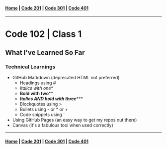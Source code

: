#### [Home](C:\Users\srieh\CodeFellows\reading-notes\README.md) | [Code 201](C:\Users\srieh\CodeFellows\reading-notes\201main.md) | [Code 301](C:\Users\srieh\CodeFellows\reading-notes\301main.md) | [Code 401](C:\Users\srieh\CodeFellows\reading-notes\401main.md)
***

# Code 102 | Class 1

## What I've Learned So Far

### Technical Learnings
- GitHub Markdown (deprecated HTML not preferred)
   - Headings using #
   - *Italics with one**
   - **Bold with two****
   - ***Italics AND bold with three******
   - Blockquotes using >
   - Bullets using - or * or +
   - Code snippets using `
- Using GitHub Pages (an easy way to get my repos out there)
- Canvas (it's a fabulous tool when used correctly)


***

#### [Home](C:\Users\srieh\CodeFellows\reading-notes\README.md) | [Code 201](C:\Users\srieh\CodeFellows\reading-notes\201main.md) | [Code 301](C:\Users\srieh\CodeFellows\reading-notes\301main.md) | [Code 401](C:\Users\srieh\CodeFellows\reading-notes\401main.md)